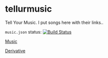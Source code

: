 # tellurmusic
Tell Your Music. I put songs here with their links..

`music.json` status: [![Build Status](https://travis-ci.org/outloudvi/tellurmusic.svg?branch=master)](https://travis-ci.org/outloudvi/tellurmusic)

[Music](https://github.com/outloudvi/tellurmusic/issues?q=is%3Aissue+label%3Atype%3Amusic)

[Derivative](https://github.com/outloudvi/tellurmusic/issues?utf8=%E2%9C%93&q=is%3Aissue+label%3Aderivative)
